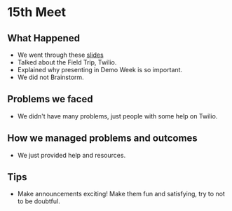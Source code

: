 # 15th Meet

## What Happened

- We went through these
  [slides](https://github.com/SMHS-Programming/club/blob/c83b49ce1e08f03f5999a5106f5e1540600328e5/meetings/12_02_Meeting_XV.pdf)
- Talked about the Field Trip, Twilio.
- Explained why presenting in Demo Week is so important.
- We did not Brainstorm.

## Problems we faced

- We didn't have many problems, just people with some help on Twilio.

## How we managed problems and outcomes

- We just provided help and resources.

## Tips

- Make announcements exciting! Make them fun and satisfying, try to not to be
  doubtful.
